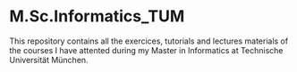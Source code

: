 # M.Sc.Informatics_TUM

This repository contains all the exercices, tutorials and lectures materials of the courses I have attented during my Master in Informatics at Technische Universität München.
